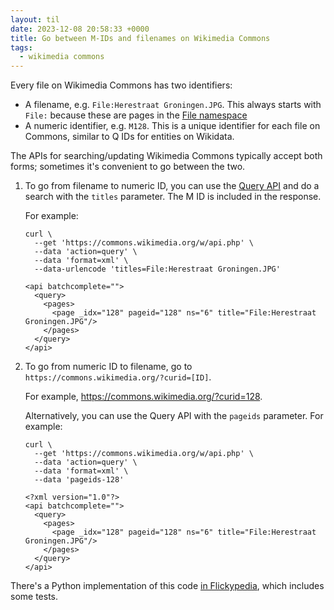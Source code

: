 ```yaml
---
layout: til
date: 2023-12-08 20:58:33 +0000
title: Go between M-IDs and filenames on Wikimedia Commons
tags:
  - wikimedia commons
---
```

Every file on Wikimedia Commons has two identifiers:

*   A filename, e.g. `File:Herestraat Groningen.JPG`.
    This always starts with `File:` because these are pages in the [File namespace][namespaces]
*   A numeric identifier, e.g. `M128`.
    This is a unique identifier for each file on Commons, similar to Q IDs for entities on Wikidata.

The APIs for searching/updating Wikimedia Commons typically accept both forms; sometimes it's convenient to go between the two.

1.  To go from filename to numeric ID, you can use the [Query API][query] and do a search with the `titles` parameter.
    The M ID is included in the response.

    For example:
    
    ```shell
    curl \
      --get 'https://commons.wikimedia.org/w/api.php' \
      --data 'action=query' \
      --data 'format=xml' \
      --data-urlencode 'titles=File:Herestraat Groningen.JPG'
    ```
    
    ```
    <api batchcomplete="">
      <query>
        <pages>
          <page _idx="128" pageid="128" ns="6" title="File:Herestraat Groningen.JPG"/>
        </pages>
      </query>
    </api>
    ```

2.  To go from numeric ID to filename, go to `https://commons.wikimedia.org/?curid=[ID]`.

    For example, <https://commons.wikimedia.org/?curid=128>.

    Alternatively, you can use the Query API with the `pageids` parameter.
    For example:
    
    ```shell
    curl \
      --get 'https://commons.wikimedia.org/w/api.php' \
      --data 'action=query' \
      --data 'format=xml' \
      --data 'pageids-128'
    ```
    
    ```
    <?xml version="1.0"?>
    <api batchcomplete="">
      <query>
        <pages>
          <page _idx="128" pageid="128" ns="6" title="File:Herestraat Groningen.JPG"/>
        </pages>
      </query>
    </api>
    ```

There's a Python implementation of this code [in Flickypedia], which includes some tests.

[query]: https://www.mediawiki.org/wiki/API:Query
[namespaces]: https://commons.wikimedia.org/wiki/Help:Namespaces
[in Flickypedia]: https://github.com/Flickr-Foundation/flickypedia/blob/11b6f675df851298b665940e9c378efdbd59de5d/src/flickypedia/apis/wikimedia/identifier_methods.py
